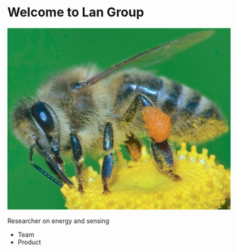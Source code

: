 # Welcome to Lan Group

![logo](HoneyBee_1M.jpg)

Researcher on energy and sensing

* Team
* Product
